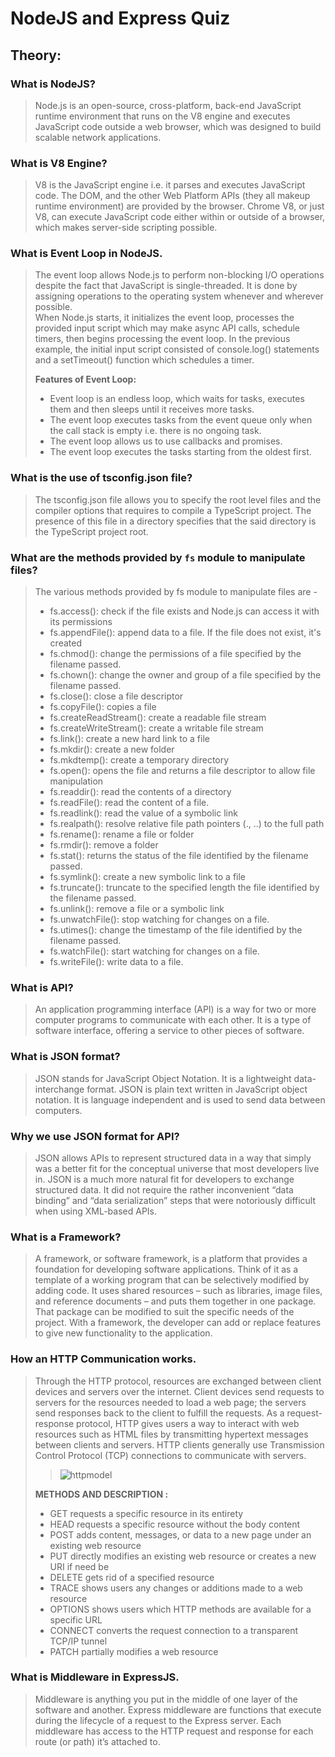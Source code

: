 # NodeJS and Express Quiz

## Theory:

### What is NodeJS?

> Node.js is an open-source, cross-platform, back-end JavaScript runtime environment that runs on the V8 engine and executes JavaScript code outside a web browser, which was designed to build scalable network applications.

### What is V8 Engine?

> V8 is the JavaScript engine i.e. it parses and executes JavaScript code. The DOM, and the other Web Platform APIs (they all makeup runtime environment) are provided by the browser. Chrome V8, or just V8, can execute JavaScript code either within or outside of a browser, which makes server-side scripting possible.

### What is Event Loop in NodeJS.

> The event loop allows Node.js to perform non-blocking I/O operations despite the fact that JavaScript is single-threaded. It is done by assigning operations to the operating system whenever and wherever possible.<br>
> When Node.js starts, it initializes the event loop, processes the provided input script which may make async API calls, schedule timers, then begins processing the event loop. In the previous example, the initial input script consisted of console.log() statements and a setTimeout() function which schedules a timer.
>
> **Features of Event Loop:**
>
> - Event loop is an endless loop, which waits for tasks, executes them and then sleeps until it receives more tasks.
> - The event loop executes tasks from the event queue only when the call stack is empty i.e. there is no ongoing task.
> - The event loop allows us to use callbacks and promises.
> - The event loop executes the tasks starting from the oldest first.

### What is the use of tsconfig.json file?

> The tsconfig.json file allows you to specify the root level files and the compiler options that requires to compile a TypeScript project. The presence of this file in a directory specifies that the said directory is the TypeScript project root.

### What are the methods provided by `fs` module to manipulate files?

> The various methods provided by fs module to manipulate files are -
>
> - fs.access(): check if the file exists and Node.js can access it with its permissions
> - fs.appendFile(): append data to a file. If the file does not exist, it's created
> - fs.chmod(): change the permissions of a file specified by the filename passed.
> - fs.chown(): change the owner and group of a file specified by the filename passed.
> - fs.close(): close a file descriptor
> - fs.copyFile(): copies a file
> - fs.createReadStream(): create a readable file stream
> - fs.createWriteStream(): create a writable file stream
> - fs.link(): create a new hard link to a file
> - fs.mkdir(): create a new folder
> - fs.mkdtemp(): create a temporary directory
> - fs.open(): opens the file and returns a file descriptor to allow file manipulation
> - fs.readdir(): read the contents of a directory
> - fs.readFile(): read the content of a file.
> - fs.readlink(): read the value of a symbolic link
> - fs.realpath(): resolve relative file path pointers (., ..) to the full path
> - fs.rename(): rename a file or folder
> - fs.rmdir(): remove a folder
> - fs.stat(): returns the status of the file identified by the filename passed.
> - fs.symlink(): create a new symbolic link to a file
> - fs.truncate(): truncate to the specified length the file identified by the filename passed.
> - fs.unlink(): remove a file or a symbolic link
> - fs.unwatchFile(): stop watching for changes on a file.
> - fs.utimes(): change the timestamp of the file identified by the filename passed.
> - fs.watchFile(): start watching for changes on a file.
> - fs.writeFile(): write data to a file.

### What is API?

> An application programming interface (API) is a way for two or more computer programs to communicate with each other. It is a type of software interface, offering a service to other pieces of software.

### What is JSON format?

> JSON stands for JavaScript Object Notation. It is a lightweight data-interchange format. JSON is plain text written in JavaScript object notation. It is language independent and is used to send data between computers.

### Why we use JSON format for API?

> JSON allows APIs to represent structured data in a way that simply was a better fit for the conceptual universe that most developers live in. JSON is a much more natural fit for developers to exchange structured data. It did not require the rather inconvenient “data binding” and “data serialization” steps that were notoriously difficult when using XML-based APIs.

### What is a Framework?

> A framework, or software framework, is a platform that provides a foundation for developing software applications. Think of it as a template of a working program that can be selectively modified by adding code. It uses shared resources – such as libraries, image files, and reference documents – and puts them together in one package. That package can be modified to suit the specific needs of the project. With a framework, the developer can add or replace features to give new functionality to the application.

### How an HTTP Communication works.

> Through the HTTP protocol, resources are exchanged between client devices and servers over the internet. Client devices send requests to servers for the resources needed to load a web page; the servers send responses back to the client to fulfill the requests. As a request-response protocol, HTTP gives users a way to interact with web resources such as HTML files by transmitting hypertext messages between clients and servers. HTTP clients generally use Transmission Control Protocol (TCP) connections to communicate with servers.
>
> > ![httpmodel](https://user-images.githubusercontent.com/56484583/179046955-1b0df1f5-ed58-478f-9f4e-bb5c49aec2ca.jpg)
>
> **METHODS AND DESCRIPTION :**
>
> - GET requests a specific resource in its entirety
> - HEAD requests a specific resource without the body content
> - POST adds content, messages, or data to a new page under an existing web resource
> - PUT directly modifies an existing web resource or creates a new URI if need be
> - DELETE gets rid of a specified resource
> - TRACE shows users any changes or additions made to a web resource
> - OPTIONS shows users which HTTP methods are available for a specific URL
> - CONNECT converts the request connection to a transparent TCP/IP tunnel
> - PATCH partially modifies a web resource

### What is Middleware in ExpressJS.

> Middleware is anything you put in the middle of one layer of the software and another. Express middleware are functions that execute during the lifecycle of a request to the Express server. Each middleware has access to the HTTP request and response for each route (or path) it’s attached to.
